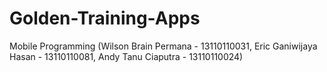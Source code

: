 # Golden-Training-Apps
Mobile Programming (Wilson Brain Permana - 13110110031, Eric Ganiwijaya Hasan - 13110110081, Andy Tanu Ciaputra - 13110110024)
